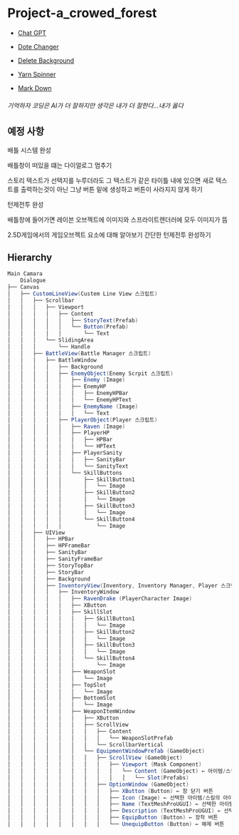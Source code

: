 # Project-a_crowed_forest

* [Chat GPT](https://chatgpt.com/gpts)

* [Dote Changer](https://giventofly.github.io/pixelit/#tryit)

* [Delete Background](https://www.adobe.com/kr/express/feature/image/remove-background)

* [Yarn Spinner](https://try.yarnspinner.dev/)

* [Mark Down](https://inpa.tistory.com/entry/MarkDown-%F0%9F%93%9A-%EB%A7%88%ED%81%AC%EB%8B%A4%EC%9A%B4-%EB%AC%B8%EB%B2%95-%F0%9F%92%AF-%EC%A0%95%EB%A6%AC)

###### 기억하자 코딩은 AI가 더 잘하지만 생각은 내가 더 잘한다...내가 옳다

예정 사항
-----------
배틀 시스템 완성

배틀창이 떠있을 떄는 다이얼로그 멈추기

스토리 텍스트가 선택지를 누루더라도 그 텍스트가 같은 타이틀 내에 있으면 새로 텍스트를 출력하는것이 아닌 그냥 버튼 밑에 생성하고 버튼이 사라지지 않게 하기

턴제전투 완성

배틀창에 들어가면 레이븐 오브젝트에 이미지와 스프라이트렌더러에 모두 이미지가 뜸

2.5D게임에서의 게임오브젝트 요소에 대해 알아보기
간단한 턴제전투 완성하기

Hierarchy
-
~~~C#
Main Camara
    Dialogue
├── Canvas
│   ├── CustomLineView(Custem Line View 스크립트)
│   │   ├── Scrollbar
│   │   │   ├── Viewport
│   │   │   │   ├── Content
│   │   │   │   │   ├── StoryText(Prefab)
│   │   │   │   │   └── Button(Prefab)
│   │   │   │   │       └── Text
│   │   │   └── SlidingArea
│   │   │       └── Handle
│   │   ├── BattleView(Battle Manager 스크립트)
│   │   │   ├── BattleWindow
│   │   │   │   ├── Background
│   │   │   │   ├── EnemyObject(Enemy Scrpit 스크립트)
│   │   │   │   │   ├── Enemy (Image)
│   │   │   │   │   ├── EnemyHP
│   │   │   │   │   │   ├── EnemyHPBar
│   │   │   │   │   │   └── EnemyHPText
│   │   │   │   │   ├── EnemyName (Image)
│   │   │   │   │   │   └── Text
│   │   │   │   ├── PlayerObject(Player 스크립트)
│   │   │   │   │   ├── Raven (Image)
│   │   │   │   │   ├── PlayerHP
│   │   │   │   │   │   ├── HPBar
│   │   │   │   │   │   └── HPText
│   │   │   │   │   ├── PlayerSanity
│   │   │   │   │   │   ├── SanityBar
│   │   │   │   │   │   └── SanityText
│   │   │   │   │   └── SkillButtons
│   │   │   │   │       ├── SkillButton1
│   │   │   │   │       │   └── Image
│   │   │   │   │       ├── SkillButton2
│   │   │   │   │       │   └── Image
│   │   │   │   │       ├── SkillButton3
│   │   │   │   │       │   └── Image
│   │   │   │   │       └── SkillButton4
│   │   │   │   │           └── Image
│   │   ├── UIView
│   │   │   ├── HPBar
│   │   │   ├── HPFrameBar
│   │   │   ├── SanityBar
│   │   │   ├── SanityFrameBar
│   │   │   ├── StoryTopBar
│   │   │   ├── StoryBar
│   │   │   ├── Background
│   │   │   ├── InventoryView(Inventory, Inventory Manager, Player 스크립트)
│   │   │   │   ├── InventoryWindow
│   │   │   │   │   ├── RavenDrake (PlayerCharacter Image)
│   │   │   │   │   ├── XButton
│   │   │   │   │   ├── SkillSlot
│   │   │   │   │   │   ├── SkillButton1
│   │   │   │   │   │   │   └── Image
│   │   │   │   │   │   ├── SkillButton2
│   │   │   │   │   │   │   └── Image
│   │   │   │   │   │   ├── SkillButton3
│   │   │   │   │   │   │   └── Image
│   │   │   │   │   │   └── SkillButton4
│   │   │   │   │   │       └── Image
│   │   │   │   │   ├── WeaponSlot
│   │   │   │   │   │   └── Image
│   │   │   │   │   ├── TopSlot
│   │   │   │   │   │   └── Image
│   │   │   │   │   ├── BottomSlot
│   │   │   │   │   │   └── Image
│   │   │   │   │   ├── WeaponItemWindow
│   │   │   │   │   │   ├── XButton
│   │   │   │   │   │   ├── ScrollView
│   │   │   │   │   │   │   ├── Content
│   │   │   │   │   │   │   │   └── WeaponSlotPrefab
│   │   │   │   │   │   │   └── ScrollbarVertical
│   │   │   │   │   │   └── EquipmentWindowPrefab (GameObject)
│   │   │   │   │   │   │   ├── ScrollView (GameObject)
│   │   │   │   │   │   │   │   ├── Viewport (Mask Component)
│   │   │   │   │   │   │   │   │   └── Content (GameObject) ← 아이템/스킬 슬롯 프리팹이 동적으로 생성됨
│   │   │   │   │   │   │   │   │   │   └── Slot(Prefabs)
│   │   │   │   │   │   │   ├── OptionWindow (GameObject)
│   │   │   │   │   │   │   │   ├── XButton (Button) ← 창 닫기 버튼
│   │   │   │   │   │   │   │   ├── Icon (Image) ← 선택한 아이템/스킬의 아이콘
│   │   │   │   │   │   │   │   ├── Name (TextMeshProUGUI) ← 선택한 아이템/스킬의 이름
│   │   │   │   │   │   │   │   ├── Description (TextMeshProUGUI) ← 선택한 아이템/스킬의 설명
│   │   │   │   │   │   │   │   ├── EquipButton (Button) ← 장착 버튼
│   │   │   │   │   │   │   │   └── UnequipButton (Button) ← 해제 버튼
~~~
